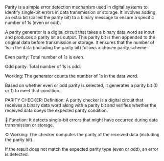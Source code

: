 Parity is a simple error detection mechanism used in digital systems to identify single-bit errors in data transmission or storage. It involves adding an extra bit (called the parity bit) to a binary message to ensure a specific number of 1s (even or odd).

A parity generator is a digital circuit that takes a binary data word as input and produces a parity bit as output. This parity bit is then appended to the original data before transmission or storage.
It ensures that the number of 1s in the data (including the parity bit) follows a chosen parity scheme:

Even parity: Total number of 1s is even.

Odd parity: Total number of 1s is odd.

Working:
The generator counts the number of 1s in the data word.

Based on whether even or odd parity is selected, it generates a parity bit (0 or 1) to meet that condition.

PARITY CHECKER:
 Definition:
A parity checker is a digital circuit that receives a binary data word along with a parity bit and verifies whether the received data obeys the expected parity condition.

🔧 Function:
It detects single-bit errors that might have occurred during data transmission or storage.

⚙️ Working:
The checker computes the parity of the received data (including the parity bit).

If the result does not match the expected parity type (even or odd), an error is detected.